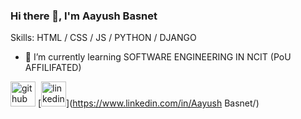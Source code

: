 ### Hi there 👋, I'm Aayush Basnet

Skills: HTML / CSS / JS / PYTHON / DJANGO

- 🌱 I’m currently learning SOFTWARE ENGINEERING IN NCIT (PoU AFFILIFATED) 


[<img src='https://cdn.jsdelivr.net/npm/simple-icons@3.0.1/icons/github.svg' alt='github' height='40'>](https://github.com/Aayushbasnet)  [<img src='https://cdn.jsdelivr.net/npm/simple-icons@3.0.1/icons/linkedin.svg' alt='linkedin' height='40'>](https://www.linkedin.com/in/Aayush Basnet/)  

